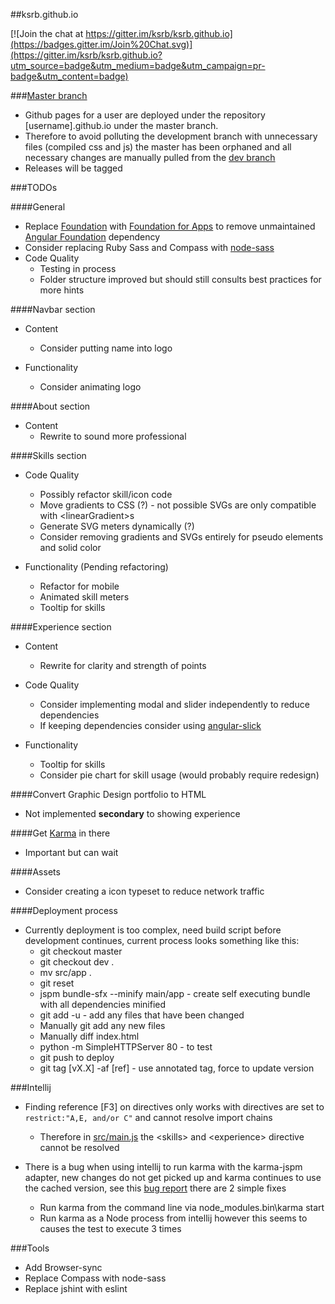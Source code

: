 ##ksrb.github.io

[![Join the chat at https://gitter.im/ksrb/ksrb.github.io](https://badges.gitter.im/Join%20Chat.svg)](https://gitter.im/ksrb/ksrb.github.io?utm_source=badge&utm_medium=badge&utm_campaign=pr-badge&utm_content=badge)

###[Master branch](https://github.com/ksrb/ksrb.github.io/tree/master)
* Github pages for a user are deployed under the repository [username].github.io under the master branch.
* Therefore to avoid polluting the development branch with unnecessary files (compiled css and js) the master
has been orphaned and all necessary changes are manually pulled from the [dev branch](https://github.com/ksrb/ksrb.github.io/tree/dev)
* Releases will be tagged

###TODOs

####General
* Replace [Foundation](https://github.com/zurb/foundation) with [Foundation for Apps](https://github.com/zurb/foundation-apps) 
to remove unmaintained [Angular Foundation](https://github.com/pineconellc/angular-foundation) dependency
* Consider replacing Ruby Sass and Compass with [node-sass](https://github.com/sass/node-sass)
* Code Quality
    * Testing in process
    * Folder structure improved but should still consults best practices for more hints

####Navbar section
* Content
    * Consider putting name into logo
    
* Functionality
    * Consider animating logo

####About section
* Content
    * Rewrite to sound more professional

####Skills section
* Code Quality 
    * Possibly refactor skill/icon code
    * Move gradients to CSS (?) - not possible SVGs are only compatible with &lt;linearGradient&gt;s
    * Generate SVG meters dynamically (?)
    * Consider removing gradients and SVGs entirely for pseudo elements and solid color
    
* Functionality (Pending refactoring)
    * Refactor for mobile
    * Animated skill meters
    * Tooltip for skills

####Experience section
* Content
    * Rewrite for clarity and strength of points
    
* Code Quality
    * Consider implementing modal and slider independently to reduce dependencies
    * If keeping dependencies consider using [angular-slick](https://github.com/vasyabigi/angular-slick)

* Functionality
    * Tooltip for skills 
    * Consider pie chart for skill usage (would probably require redesign)
    
####Convert Graphic Design portfolio to HTML
* Not implemented **secondary** to showing experience

####Get [Karma](http://karma-runner.github.io/0.12/index.html) in there
* Important but can wait

####Assets
* Consider creating a icon typeset to reduce network traffic

####Deployment process
* Currently deployment is too complex, need build script before development continues, current process looks something like this:
    * git checkout master
    * git checkout dev .
    * mv src/app .
    * git reset
    * jspm bundle-sfx --minify main/app - create self executing bundle with all dependencies minified
    * git add -u - add any files that have been changed
    * Manually git add any new files
    * Manually diff index.html
    * python -m SimpleHTTPServer 80 - to test
    * git push to deploy
    * git tag [vX.X] -af [ref] - use annotated tag, force to update version

###Intellij
* Finding reference [F3] on directives only works with directives are set to ```restrict:"A,E, and/or C"``` and cannot resolve import chains
    * Therefore in [src/main.js](https://github.com/ksrb/ksrb.github.io/blob/dev/src/app/main.js#L28) the &lt;skills&gt; and &lt;experience&gt; directive cannot be resolved
    
* There is a bug when using intellij to run karma with the karma-jspm adapter, new changes do not get picked up and karma continues to use the cached version, see this [bug report]()
there are 2 simple fixes
    * Run karma from the command line via node_modules\.bin\karma start
    * Run karma as a Node process from intellij however this seems to causes the test to execute 3 times
    
###Tools
* Add Browser-sync
* Replace Compass with node-sass
* Replace jshint with eslint